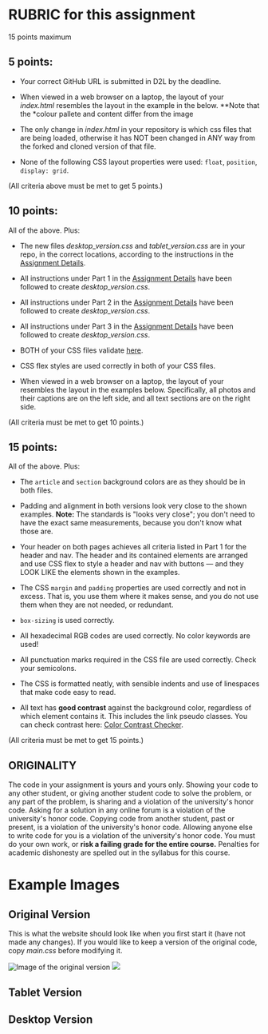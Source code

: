 # RUBRIC for this assignment

15 points maximum

## 5 points:

* Your correct GitHub URL is submitted in D2L by the deadline.

* When viewed in a web browser on a laptop, the layout of your *index.html* resembles the layout 
in the example in the below. **Note that the *colour pallete and content differ from the image

* The only change in *index.html* in your repository is which css files that are being loaded, otherwise 
it has NOT been changed in ANY way from the forked and cloned version of that file.

* None of the following CSS layout properties were used: `float`, `position`, `display: grid`.

(All criteria above must be met to get 5 points.)

## 10 points:

All of the above. Plus:

* The new files *desktop_version.css* and *tablet_version.css* are in your repo, in the correct locations, according to the instructions in the [Assignment Details](assignment_info/assignment.md).

* All instructions under Part 1 in the [Assignment Details](assignment_info/assignment.md) have been followed
to create *desktop_version.css*.

* All instructions under Part 2 in the [Assignment Details](assignment_info/assignment.md) have been followed
to create *desktop_version.css*.

* All instructions under Part 3 in the [Assignment Details](assignment_info/assignment.md) have been followed
to create *desktop_version.css*.

* BOTH of your CSS files validate [here](https://jigsaw.w3.org/css-validator/).

* CSS flex styles are used correctly in both of your CSS files.

* When viewed in a web browser on a laptop, the layout of your resembles the layout in the examples below. Specifically, all photos and their captions are on the left side, and all text sections are on the right side.

(All criteria must be met to get 10 points.)

## 15 points:

All of the above. Plus:

* The `article` and `section` background colors are as they should be in both files.

* Padding and alignment in both versions look very close to the shown examples. **Note:** The standards is "looks very close"; you don't need to have the exact same measurements, because you don't know what those are.

* Your header on both pages achieves all criteria listed in Part 1 for the header and nav. The header and its contained elements are arranged and use CSS flex to style a header and nav with buttons &mdash; and they LOOK LIKE the elements shown in the examples.

* The CSS `margin` and `padding` properties are used correctly and not in excess. That is, you use them where it makes sense, and you do not use them when they are not needed, or redundant.

* `box-sizing` is used correctly.

* All hexadecimal RGB codes are used correctly. No color keywords are used!

* All punctuation marks required in the CSS file are used correctly. Check your semicolons.

* The CSS is formatted neatly, with sensible indents and use of linespaces that make code easy to read.

* All text has **good contrast** against the background color, regardless of which element contains it. This includes the link pseudo classes. You can check contrast here: [Color Contrast Checker](https://webaim.org/resources/contrastchecker/).

(All criteria must be met to get 15 points.)

## ORIGINALITY

The code in your assignment is yours and yours only. Showing your code to any other student, or giving another student code to solve the problem, or any part of the problem, is sharing and 
a violation of the university's honor code. Asking for a solution in any online forum is a violation of the university's honor code. Copying code from another student, past or present, is a violation of the university's honor code. Allowing anyone else to write code for you is a violation of the university's honor code. You must do your own work, or **risk a failing grade for the entire course.** Penalties for academic dishonesty are spelled out in the syllabus for this course.


# Example Images

## Original Version
This is what the website should look like when you first start it (have not made any changes).  If you would 
like to keep a version of the original code, copy *main.css* before modifying it.

![Image of the original version](https://github.com/geeklady2/ICT580-CSS-Assignment/blob/main/assignment_info/img/original_version.png)
<img src="https://github.com/geeklady2/ICT580-CSS-Assignment/blob/main/assignment_info/img/original_version.png" weight="150px;">

## Tablet Version

## Desktop Version
